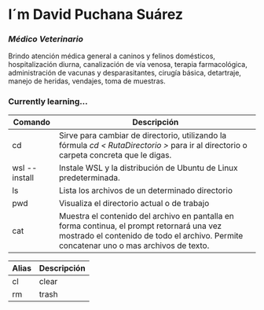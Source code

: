 # I´m David Puchana Suárez
### _Médico Veterinario_
Brindo atención médica general a caninos y felinos domésticos, hospitalización diurna, canalización de vía venosa, terapia farmacológica, administración de vacunas y desparasitantes, cirugía básica, detartraje, manejo de heridas, vendajes, toma de muestras.

### Currently learning...
| **Comando** | **Descripción** |
|-------------|-----------------|
|      cd     | Sirve para cambiar de directorio, utilizando la fórmula *cd < RutaDirectorio >* para ir al directorio o carpeta concreta que le digas.|
|wsl --install|Instale WSL y la distribución de Ubuntu de Linux predeterminada. |
|ls           |Lista los archivos de un determinado directorio|
| pwd         |Visualiza el directorio actual o de trabajo|
| cat         |Muestra el contenido del archivo en pantalla en forma continua, el prompt retornará una vez mostrado el contenido de todo el archivo. Permite concatenar uno o mas archivos de texto. |


| **Alias** | **Descripción** |
|---------|---------|
|cl       |clear    |
|rm       |trash    |
